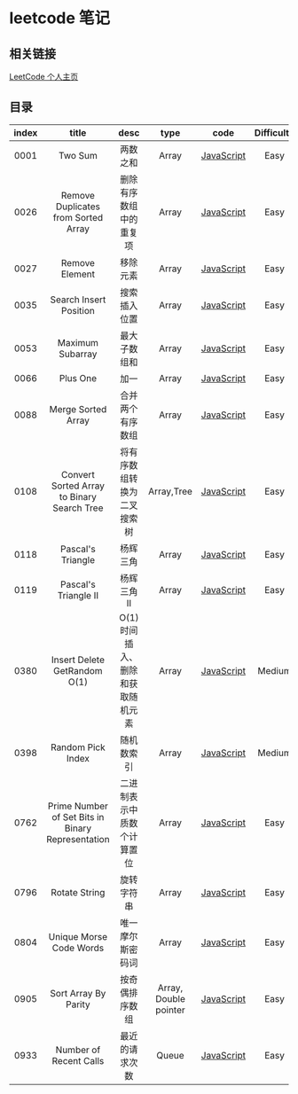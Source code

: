 # leetcode 笔记

## 相关链接

[LeetCode 个人主页](https://leetcode-cn.com/u/yin-yue-s3/)

## 目录

| index |                       title                       |               desc               |         type          |                                                           code                                                            | Difficulty |
| :---: | :-----------------------------------------------: | :------------------------------: | :-------------------: | :-----------------------------------------------------------------------------------------------------------------------: | :--------: |
| 0001  |                      Two Sum                      |             两数之和             |         Array         |                                    [JavaScript](./src/0001.two-sum/0001.two-sum.js.md)                                    |    Easy    |
| 0026  |        Remove Duplicates from Sorted Array        |      删除有序数组中的重复项      |         Array         |        [JavaScript](./src/0026.remove-duplicates-from-sorted-array/0026.remove-duplicates-from-sorted-array.js.md)        |    Easy    |
| 0027  |                  Remove Element                   |             移除元素             |         Array         |                             [JavaScript](./src/0027.remove-element/0027.remove-element.js.md)                             |    Easy    |
| 0035  |              Search Insert Position               |           搜索插入位置           |         Array         |                     [JavaScript](./src/0035.search-insert-position/0035.search-insert-position.js.md)                     |    Easy    |
| 0053  |                 Maximum Subarray                  |           最大子数组和           |         Array         |                           [JavaScript](./src/0053.maximum-subarray/0053.maximum-subarray.js.md)                           |    Easy    |
| 0066  |                     Plus One                      |               加一               |         Array         |                                   [JavaScript](./src/0066.plus-one/0066.plus-one.js.md)                                   |    Easy    |
| 0088  |                Merge Sorted Array                 |         合并两个有序数组         |         Array         |                         [JavaScript](./src/0088.merge-sorted-array/0088.merge-sorted-array.js.md)                         |    Easy    |
| 0108  |    Convert Sorted Array to Binary Search Tree     |    将有序数组转换为二叉搜索树    |      Array,Tree       | [JavaScript](./src/0108.convert-sorted-array-to-binary-search-tree/0108.convert-sorted-array-to-binary-search-tree.js.md) |    Easy    |
| 0118  |                 Pascal's Triangle                 |             杨辉三角             |         Array         |                           [JavaScript](./src/0118.pascals-triangle/0118.pascals-triangle.js.md)                           |    Easy    |
| 0119  |               Pascal's Triangle II                |            杨辉三角 Ⅱ            |         Array         |                        [JavaScript](./src/0119.pascals-triangle-ii/0119.pascals-triangle-ii.js.md)                        |    Easy    |
| 0380  |           Insert Delete GetRandom O(1)            | O(1)时间插入、删除和获取随机元素 |         Array         |                 [JavaScript](./src/0380.insert-delete-getrandom-o1/0380.insert-delete-getrandom-o1.js.md)                 |   Medium   |
| 0398  |                 Random Pick Index                 |            随机数索引            |         Array         |                          [JavaScript](./src/0398.random-pick-index/0398.random-pick-index.js.md)                          |   Medium   |
| 0762  | Prime Number of Set Bits in Binary Representation |    二进制表示中质数个计算置位    |         Array         |                      [JavaScript](./src/0762.find-anagram-mappings/0762.find-anagram-mappings.js.md)                      |    Easy    |
| 0796  |                   Rotate String                   |            旋转字符串            |         Array         |                            [JavaScript](./src/0796.reaching-points/0796.reaching-points.js.md)                            |    Easy    |
| 0804  |              Unique Morse Code Words              |         唯一摩尔斯密码词         |         Array         |                    [JavaScript](./src/0804.unique-morse-code-words/0804.unique-morse-code-words.js.md)                    |    Easy    |
| 0905  |               Sort Array By Parity                |          按奇偶排序数组          | Array, Double pointer |                       [JavaScript](./src/0905.sort-array-by-parity/0905.sort-array-by-parity.js.md)                       |    Easy    |
| 0933  |              Number of Recent Calls               |          最近的请求次数          |         Queue         |                     [JavaScript](./src/0933.number-of-recent-calls/0933.number-of-recent-calls.js.md)                     |    Easy    |
